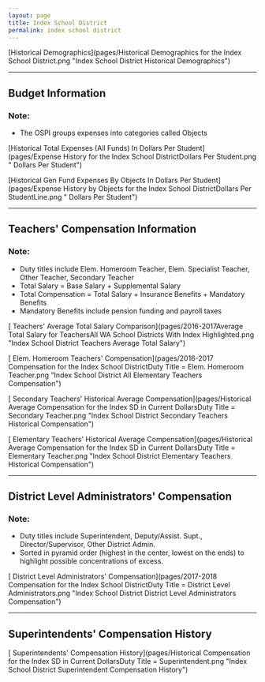 ```yaml
---
layout: page
title: Index School District
permalink: index school district
---
```



[Historical Demographics](pages/Historical Demographics for the Index School District.png "Index School District Historical Demographics")

___

## Budget Information
### Note:
- The OSPI groups expenses into categories called Objects

[Historical Total Expenses (All Funds) In Dollars Per Student](pages/Expense History for the Index School DistrictDollars Per Student.png " Dollars Per Student")

[Historical Gen Fund Expenses By Objects In Dollars Per Student](pages/Expense History by Objects for the Index School DistrictDollars Per StudentLine.png " Dollars Per Student")


___

## Teachers' Compensation Information
### Note:
- Duty titles include Elem. Homeroom Teacher, Elem. Specialist Teacher, Other Teacher, Secondary Teacher
- Total Salary = Base Salary + Supplemental Salary
- Total Compensation = Total Salary + Insurance Benefits + Mandatory Benefits
- Mandatory Benefits include pension funding and payroll taxes

[ Teachers' Average Total Salary Comparison](pages/2016-2017Average Total Salary for TeachersAll WA School Districts With Index Highlighted.png "Index School District Teachers Average Total Salary")

[ Elem. Homeroom Teachers' Compensation](pages/2016-2017 Compensation for the Index School DistrictDuty Title = Elem. Homeroom Teacher.png "Index School District All Elementary Teachers Compensation")

[ Secondary Teachers' Historical Average Compensation](pages/Historical Average Compensation for the Index SD in Current DollarsDuty Title = Secondary Teacher.png "Index School District Secondary Teachers Historical Compensation")

[ Elementary Teachers' Historical Average Compensation](pages/Historical Average Compensation for the Index SD in Current DollarsDuty Title = Elementary Teacher.png "Index School District Elementary Teachers Historical Compensation")


___

## District Level Administrators' Compensation

### Note:
- Duty titles include Superintendent, Deputy/Assist. Supt., Director/Supervisor, Other District Admin.
- Sorted in pyramid order (highest in the center, lowest on the ends) to highlight possible concentrations of excess.

[ District Level Administrators' Compensation](pages/2017-2018 Compensation for the Index School DistrictDuty Title = District Level Administrators.png "Index School District District Level Administrators Compensation")


___

## Superintendents' Compensation History

[ Superintendents' Compensation History](pages/Historical Compensation for the Index SD in Current DollarsDuty Title = Superintendent.png "Index School District Superintendent Compensation History")

